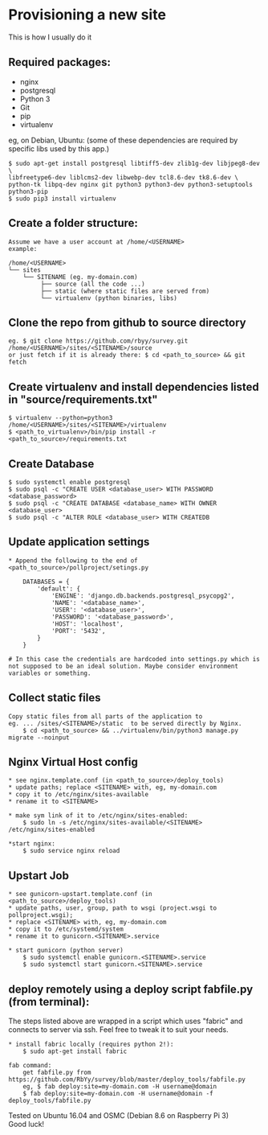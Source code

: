 Provisioning a new site
=======================
This is how I usually do it

## Required packages:

* nginx
* postgresql
* Python 3
* Git
* pip
* virtualenv

eg, on Debian, Ubuntu:
    (some of these dependencies are required by specific libs used by this app.)
    
    $ sudo apt-get install postgresql libtiff5-dev zlib1g-dev libjpeg8-dev \
    libfreetype6-dev liblcms2-dev libwebp-dev tcl8.6-dev tk8.6-dev \
    python-tk libpq-dev nginx git python3 python3-dev python3-setuptools python3-pip
    $ sudo pip3 install virtualenv 


## Create a folder structure:
    Assume we have a user account at /home/<USERNAME>
    example:

    /home/<USERNAME>
    └── sites
        └── SITENAME (eg. my-domain.com)
             ├── source (all the code ...)
             ├── static (where static files are served from)
             └── virtualenv (python binaries, libs)


## Clone the repo from github to source directory
    eg. $ git clone https://github.com/rbyy/survey.git /home/<USERNAME>/sites/<SITENAME>/source
    or just fetch if it is already there: $ cd <path_to_source> && git fetch


## Create virtualenv and install dependencies listed in "source/requirements.txt" 
    $ virtualenv --python=python3 /home/<USERNAME>/sites/<SITENAME>/virtualenv
    $ <path_to_virtualenv>/bin/pip install -r <path_to_source>/requirements.txt


## Create Database
    $ sudo systemctl enable postgresql
    $ sudo psql -c "CREATE USER <database_user> WITH PASSWORD <database_password>
    $ sudo psql -c "CREATE DATABASE <database_name> WITH OWNER <database_user>
    $ sudo psql -c "ALTER ROLE <database_user> WITH CREATEDB


## Update application settings
    * Append the following to the end of <path_to_source>/pollproject/setings.py

        DATABASES = {
            'default': {
                'ENGINE': 'django.db.backends.postgresql_psycopg2',
                'NAME': '<database_name>',
                'USER': '<database_user>',
                'PASSWORD': '<database_password>',
                'HOST': 'localhost',
                'PORT': '5432',
            }
        }

    # In this case the credentials are hardcoded into settings.py which is not supposed to be an ideal solution. Maybe consider environment variables or something.


## Collect static files
    Copy static files from all parts of the application to 
    eg. ... /sites/<SITENAME>/static  to be served directly by Nginx.
        $ cd <path_to_source> && ../virtualenv/bin/python3 manage.py migrate --noinput


## Nginx Virtual Host config 
    * see nginx.template.conf (in <path_to_source>/deploy_tools)
    * update paths; replace <SITENAME> with, eg, my-domain.com 
    * copy it to /etc/nginx/sites-available
    * rename it to <SITENAME>

    * make sym link of it to /etc/nginx/sites-enabled:
        $ sudo ln -s /etc/nginx/sites-available/<SITENAME> /etc/nginx/sites-enabled

    *start nginx:
        $ sudo service nginx reload


## Upstart Job
    * see gunicorn-upstart.template.conf (in <path_to_source>/deploy_tools)
    * update paths, user, group, path to wsgi (project.wsgi to pollproject.wsgi);
    * replace <SITENAME> with, eg, my-domain.com
    * copy it to /etc/systemd/system
    * rename it to gunicorn.<SITENAME>.service

    * start gunicorn (python server)
        $ sudo systemctl enable gunicorn.<SITENAME>.service
        $ sudo systemctl start gunicorn.<SITENAME>.service



## deploy remotely using a deploy script fabfile.py (from terminal):
The steps listed above are wrapped in a script which uses "fabric" and connects to server via ssh. Feel free to tweak it to suit your needs.

    * install fabric locally (requires python 2!): 
        $ sudo apt-get install fabric

    fab command:
        get fabfile.py from https://github.com/RbYy/survey/blob/master/deploy_tools/fabfile.py
	    eg, $ fab deploy:site=my-domain.com -H username@domain
        $ fab deploy:site=my-domain.com -H username@domain -f deploy_tools/fabfile.py

Tested on Ubuntu 16.04 and OSMC (Debian 8.6 on Raspberry Pi 3)  
Good luck!
